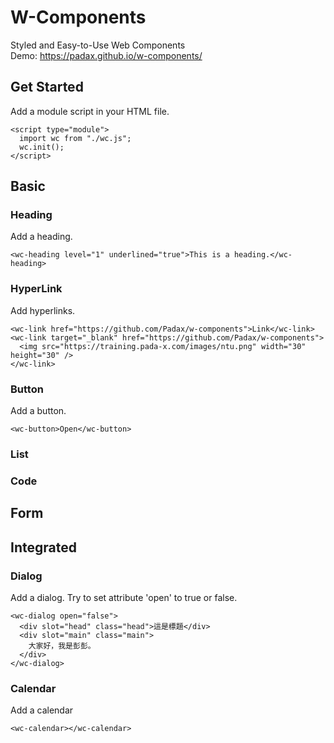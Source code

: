 # W-Components
Styled and Easy-to-Use Web Components  
Demo: https://padax.github.io/w-components/

## Get Started
Add a module script in your HTML file.
```
<script type="module">
  import wc from "./wc.js";
  wc.init();
</script>
```

## Basic

### Heading
Add a heading.
```
<wc-heading level="1" underlined="true">This is a heading.</wc-heading>
```

### HyperLink
Add hyperlinks.
```
<wc-link href="https://github.com/Padax/w-components">Link</wc-link>
<wc-link target="_blank" href="https://github.com/Padax/w-components">
  <img src="https://training.pada-x.com/images/ntu.png" width="30" height="30" />
</wc-link>
```

### Button
Add a button.
```
<wc-button>Open</wc-button>
```

### List

### Code

## Form

## Integrated

### Dialog
Add a dialog. Try to set attribute 'open' to true or false.
```
<wc-dialog open="false">
  <div slot="head" class="head">這是標題</div>
  <div slot="main" class="main">
    大家好，我是彭彭。
  </div>
</wc-dialog>
```

### Calendar
Add a calendar
```
<wc-calendar></wc-calendar>
```
